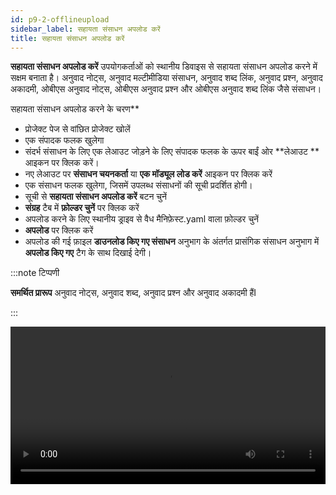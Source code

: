 ```yaml
---
id: p9-2-offlineupload
sidebar_label: सहायता संसाधन अपलोड करें
title: सहायता संसाधन अपलोड करें
---
```

**सहायता संसाधन अपलोड करें** उपयोगकर्ताओं को स्थानीय डिवाइस से सहायता संसाधन अपलोड करने में सक्षम बनाता है। अनुवाद नोट्स, अनुवाद मल्टीमीडिया संसाधन, अनुवाद शब्द लिंक, अनुवाद प्रश्न, अनुवाद अकादमी, ओबीएस अनुवाद नोट्स, ओबीएस अनुवाद प्रश्न और ओबीएस अनुवाद शब्द लिंक जैसे संसाधन।

सहायता संसाधन अपलोड करने के चरण**

- प्रोजेक्ट पेज से वांछित प्रोजेक्ट खोलें
- एक संपादक फलक खुलेगा
- संदर्भ संसाधन के लिए एक लेआउट जोड़ने के लिए संपादक फलक के ऊपर बाईं ओर **लेआउट ** आइकन पर क्लिक करें।
- नए लेआउट पर **संसाधन चयनकर्ता** या **एक मॉड्यूल लोड करें** आइकन पर क्लिक करें
- एक संसाधन फलक खुलेगा, जिसमें उपलब्ध संसाधनों की सूची प्रदर्शित होगी।
- सूची से **सहायता संसाधन अपलोड करें** बटन चुनें
- **संग्रह** टैब में **फ़ोल्डर चुनें** पर क्लिक करें
- अपलोड करने के लिए स्थानीय ड्राइव से वैध मैनिफ़ेस्ट.yaml वाला फ़ोल्डर चुनें
- **अपलोड** पर क्लिक करें
- अपलोड की गई फ़ाइल **डाउनलोड किए गए संसाधन** अनुभाग के अंतर्गत प्रासंगिक संसाधन अनुभाग में **अपलोड किए गए** टैग के साथ दिखाई देगी।

:::note टिप्पणी

**समर्थित प्रारूप** अनुवाद नोट्स, अनुवाद शब्द, अनुवाद प्रश्न और अनुवाद अकादमी हैंI

:::

<video controls src="/0.7.4/en-upload-help-resources.mp4" width="100%" type="video/mp4"/>
